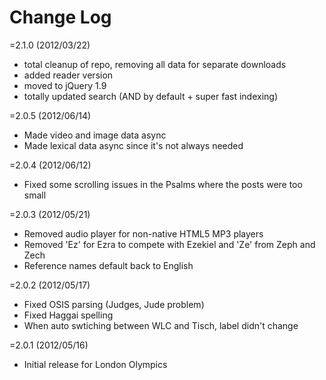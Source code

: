 # Change Log

=2.1.0 (2012/03/22)

* total cleanup of repo, removing all data for separate downloads
* added reader version
* moved to jQuery 1.9
* totally updated search (AND by default + super fast indexing)

=2.0.5 (2012/06/14)

* Made video and image data async
* Made lexical data async since it's not always needed

=2.0.4 (2012/06/12)

* Fixed some scrolling issues in the Psalms where the posts were too small

=2.0.3 (2012/05/21)

* Removed audio player for non-native HTML5 MP3 players
* Removed 'Ez' for Ezra to compete with Ezekiel and 'Ze' from Zeph and Zech
* Reference names default back to English

=2.0.2 (2012/05/17)

* Fixed OSIS parsing (Judges, Jude problem)
* Fixed Haggai spelling
* When auto swtiching between WLC and Tisch, label didn't change

=2.0.1 (2012/05/16)

* Initial release for London Olympics